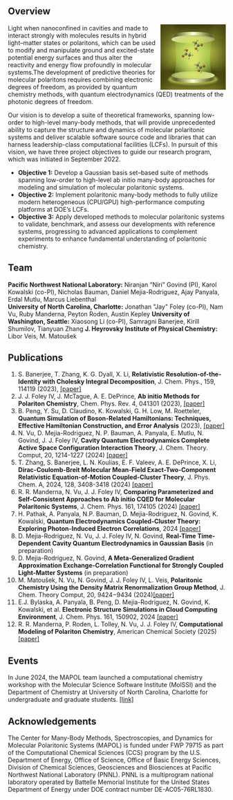 
## Overview

<img src="./images/mapol.jpeg" align="right" width="30%"/>

Light when nanoconfined in cavities and made to interact strongly with molecules results in hybrid light–matter states or polaritons, which can be used to modify and manipulate ground and excited-state potential energy surfaces and thus alter the reactivity and energy flow profoundly in molecular systems.The development of predictive theories for molecular polaritons requires combining electronic degrees of freedom, as provided by quantum chemistry methods, with quantum electrodynamics (QED) treatments of the photonic degrees of freedom.

Our vision is to develop a suite of theoretical frameworks, spanning low-order to high-level many-body  methods, that will provide unprecedented ability to capture the structure and dynamics of molecular polaritonic systems and deliver scalable software source code and libraries that can harness leadership-class computational facilities (LCFs). In pursuit of this vision, we have three project objectives to guide our research program, which was initiated in September 2022.

- **Objective 1:** Develop a Gaussian basis set–based suite of methods  spanning low-order to high-level ab initio many-body approaches for modeling and simulation of molecular  polaritonic systems.  
- **Objective 2:** Implement  polaritonic many-body methods to fully utilize modern heterogeneous (CPU/GPU) high-performance computing platforms at DOE’s LCFs.  
- **Objective 3:** Apply developed methods to molecular polaritonic systems to validate, benchmark, and assess our developments with  reference systems, progressing to advanced applications to complement experiments to enhance fundamental understanding of polaritonic chemistry. 

## Team

**Pacific Northwest National Laboratory:** Niranjan “Niri” Govind (PI), Karol Kowalski (co-PI), Nicholas Bauman, Daniel Mejia-Rodriguez, Ajay Panyala, Erdal Mutlu, Marcus Liebenthal  
**University of North Carolina, Charlotte:** Jonathan "Jay" Foley (co-PI), Nam Vu, Ruby Manderna, Peyton Roden, Austin Kepley
**University of Washington, Seattle:** Xiaosong Li (co-PI), Samragni Banerjee, Kirill Shumilov, Tianyuan Zhang
**J. Heyrovsky Institute of Physical Chemistry:** Libor Veis, M. Matoušek  
 
## Publications

1. S. Banerjee, T. Zhang, K. G. Dyall, X. Li, **Relativistic Resolution-of-the-Identity with Cholesky Integral Decomposition**, J. Chem. Phys., 159, 114119 (2023), [[paper]](https://pubs.aip.org/aip/jcp/article/159/11/114119/2911780)
2. J. J. Foley IV, J. McTague, A. E. DePrince, **Ab initio Methods for Polariton Chemistry**, Chem. Phys. Rev. 4, 041301 (2023), [[paper]](https://doi.org/10.1063/5.0167243)  
3. B. Peng, Y. Su, D. Claudino, K. Kowalski, G. H. Low, M. Roetteler, **Quantum Simulation of Boson-Related Hamiltonians: Techniques, Effective Hamiltonian Construction, and Error Analysis** (2023), [[paper]](https://arxiv.org/abs/2307.06580)  
4. N. Vu, D. Mejia-Rodriguez, N. P. Bauman, A. Panyala, E. Mutlu, N. Govind, J. J. Foley IV, **Cavity Quantum Electrodynamics Complete Active Space Configuration Interaction Theory**, J. Chem. Theory. Comput, 20, 1214-1227 (2024) [[paper]](https://doi.org/10.1021/acs.jctc.3c01207)
5. T. Zhang, S. Banerjee, L. N. Koulias, E. F. Valeev, A. E. DePrince, X. Li, **Dirac-Coulomb-Breit Molecular Mean-Field Exact-Two-Component Relativistic Equation-of-Motion Coupled-Cluster Theory**, J. Phys. Chem. A, 2024, 128, 3408-3418 (2024) [[paper]](https://pubs.acs.org/doi/full/10.1021/acs.jpca.3c08167)  
6. R. R. Manderna, N. Vu, J. J. Foley IV, **Comparing Parameterized and Self-Consistent Approaches to Ab initio CQED for Molecular Polaritonic Systems**, J. Chem. Phys. 161, 174105 (2024) [[paper]](https://pubs.aip.org/aip/jcp/article/161/17/174105/3318463)  
7. H. Pathak, A. Panyala, N.P. Bauman, D. Mejia-Rodriguez, N. Govind, K. Kowalski, **Quantum Electrodynamics Coupled-Cluster Theory: Exploring Photon-Induced Electron Correlations**, 2024 [[paper]](https://arxiv.org/abs/2409.06858)  
8. D. Mejia-Rodriguez, N. Vu, J. J. Foley IV, N. Govind, **Real-Time Time-Dependent Cavity Quantum Electrodynamics in Gaussian Basis** (in preparation)  
9. D. Mejia-Rodriguez, N. Govind, **A Meta-Generalized Gradient Approximation Exchange-Correlation Functional for Strongly Coupled Light-Matter Systems** (in preparation)  
10. M. Matoušek, N. Vu, N. Govind, J. J. Foley IV, L. Veis, **Polaritonic Chemistry Using the Density Matrix Renormalization Group Method**, J. Chem. Theory Comput, 20, 9424−9434 (2024)[[paper]](https://doi.org/10.1021/acs.jctc.4c00986)  
11. E.J. Bylaska, A. Panyala, B. Peng, D. Mejia-Rodriguez, N. Govind, K. Kowalski, et al. **Electronic Structure Simulations in Cloud Computing Environment**, J. Chem. Phys. 161, 150902, 2024 [[paper]](https://pubs.aip.org/aip/jcp/article/161/15/150902/3317271)  
12. R. R. Manderna, P. Roden, L. Tolley, N. Vu, J. J. Foley IV, **Computational Modeling of Polariton Chemistry**, American Chemical Society (2025) [[paper]](https://pubs.acs.org/doi/book/10.1021/acsinfocus.7e8013)

## Events
In June 2024, the MAPOL team launched a computational chemistry workshop with the Molecular Science Software Institute (MolSSI) and the Department of Chemistry at University of North Carolina, Charlotte for undergraduate and graduate students. [[link]](https://pages.charlotte.edu/molssi-mapol-workshop/) 

## Acknowledgements

The Center for Many-Body Methods, Spectroscopies, and Dynamics for Molecular Polaritonic Systems (MAPOL) is funded under FWP 79715 as part of the Computational Chemical Sciences (CCS) program by the U.S. Department of Energy, Office of Science, Office of Basic Energy Sciences, Division of Chemical Sciences, Geosciences and Biosciences at Pacific Northwest National Laboratory (PNNL). PNNL is a multiprogram national laboratory operated by Battelle Memorial Institute for the United States Department of Energy under DOE contract number DE-AC05-76RL1830.
